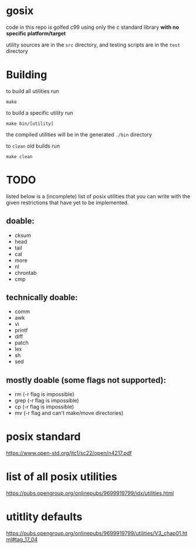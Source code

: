 # gosix
code in this repo is golfed c99 using only the c standard library **with no specific platform/target**

utility sources are in the `src` directory, and testing scripts are in the `test` directory

# Building
to build all utilities run
```
make
```

to build a specific utility run
```
make bin/[utility]
```

the compiled utilities will be in the generated `./bin` directory

to `clean` old builds run
```
make clean
```

# TODO
listed below is a (incomplete) list of posix utilities that you can write with the given restrictions that have yet to be implemented.

## doable:
- cksum
- head
- tail
- cal
- more
- nl
- chrontab
- cmp

## technically doable:
- comm
- awk
- vi
- printf
- diff
- patch
- lex
- sh
- sed

## mostly doable (some flags not supported):
- rm (-r flag is impossible)
- grep (-r flag is impossible)
- cp (-r flag is impossible)
- mv (-r flag and can't make/move directories)

# posix standard
https://www.open-std.org/jtc1/sc22/open/n4217.pdf
# list of all posix utilities
https://pubs.opengroup.org/onlinepubs/9699919799/idx/utilities.html
# utitlity defaults
https://pubs.opengroup.org/onlinepubs/9699919799/utilities/V3_chap01.html#tag_17_04
